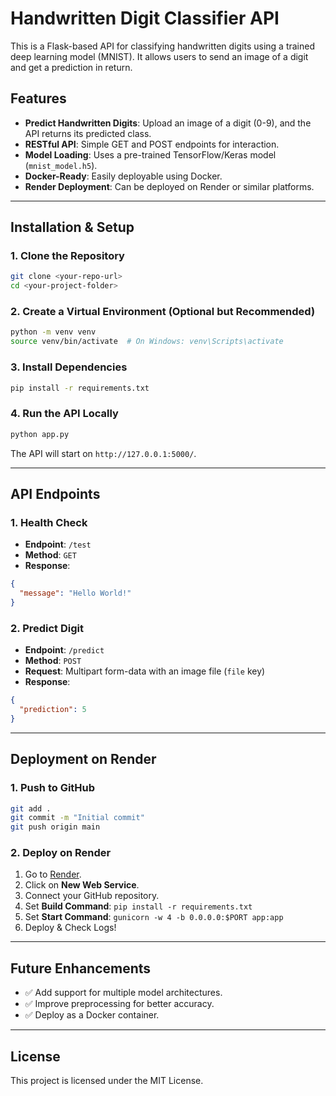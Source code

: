 # Handwritten Digit Classifier API

This is a Flask-based API for classifying handwritten digits using a trained deep learning model (MNIST). It allows users to send an image of a digit and get a prediction in return.

## Features
- **Predict Handwritten Digits**: Upload an image of a digit (0-9), and the API returns its predicted class.
- **RESTful API**: Simple GET and POST endpoints for interaction.
- **Model Loading**: Uses a pre-trained TensorFlow/Keras model (`mnist_model.h5`).
- **Docker-Ready**: Easily deployable using Docker.
- **Render Deployment**: Can be deployed on Render or similar platforms.

---

## Installation & Setup

### **1. Clone the Repository**
```sh
git clone <your-repo-url>
cd <your-project-folder>
```

### **2. Create a Virtual Environment (Optional but Recommended)**
```sh
python -m venv venv
source venv/bin/activate  # On Windows: venv\Scripts\activate
```

### **3. Install Dependencies**
```sh
pip install -r requirements.txt
```

### **4. Run the API Locally**
```sh
python app.py
```
The API will start on `http://127.0.0.1:5000/`.

---

## API Endpoints

### **1. Health Check**
- **Endpoint**: `/test`
- **Method**: `GET`
- **Response**:
```json
{
  "message": "Hello World!"
}
```

### **2. Predict Digit**
- **Endpoint**: `/predict`
- **Method**: `POST`
- **Request**: Multipart form-data with an image file (`file` key)
- **Response**:
```json
{
  "prediction": 5
}
```

---

## Deployment on Render

### **1. Push to GitHub**
```sh
git add .
git commit -m "Initial commit"
git push origin main
```

### **2. Deploy on Render**
1. Go to [Render](https://render.com/).
2. Click on **New Web Service**.
3. Connect your GitHub repository.
4. Set **Build Command**: `pip install -r requirements.txt`
5. Set **Start Command**: `gunicorn -w 4 -b 0.0.0.0:$PORT app:app`
6. Deploy & Check Logs!

---

## Future Enhancements
- ✅ Add support for multiple model architectures.
- ✅ Improve preprocessing for better accuracy.
- ✅ Deploy as a Docker container.

---

## License
This project is licensed under the MIT License.

